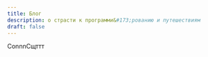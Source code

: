 ```yaml
---
title: Блог
description: о страсти к программи&#173;рованию и путешествиям
draft: false
---
```

ConnnСщттт

